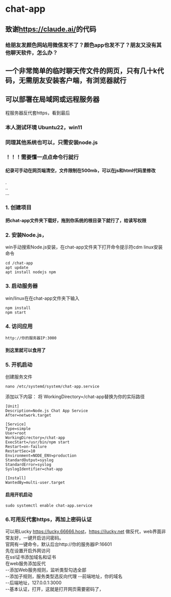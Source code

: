# chat-app
## 致谢<https://claude.ai/>的代码
### 给朋友发颜色网站用微信发不了？颜色app也发不了？朋友又没有其他聊天软件，怎么办？
## 一个非常简单的临时聊天传文件的网页，只有几十k代码，无需朋友安装客户端，有浏览器就行
## 可以部署在局域网或远程服务器
程服务器反代套https，看到最后
### 本人测试环境 Ubuntu22，win11
### 同理其他系统也可以，只需安装node.js
### ！！！需要懂一点点命令行就行
#### 纪录可手动在网页端清空，文件限制在500mb，可以在js和html代码里修改
.  
..  
...  


### 1. 创建项目
#### 把chat-app文件夹下载好，拖到你系统的根目录下就行了，给读写权限  

### 2. 安装Node.js，
win手动搜索Node.js安装，在chat-app文件夹下打开命令提示符cdm
linux安装命令
```
cd /chat-app
apt update  
apt install nodejs npm  
```

### 3. 启动服务器
win/linux在在chat-app文件夹下输入
```
npm install
npm start
```

### 4. 访问应用
```
http://你的服务器IP:3000
```
#### 到这里就可以食用了

### 5. 开机启动
创建服务文件
```
nano /etc/systemd/system/chat-app.service
```
添加以下内容：
将 WorkingDirectory=/chat-app替换为你的实际路径
```
[Unit]
Description=Node.js Chat App Service
After=network.target

[Service]
Type=simple
User=root
WorkingDirectory=/chat-app
ExecStart=/usr/bin/npm start
Restart=on-failure
RestartSec=10
Environment=NODE_ENV=production
StandardOutput=syslog
StandardError=syslog
SyslogIdentifier=chat-app

[Install]
WantedBy=multi-user.target

```
#### 启用开机启动
```
sudo systemctl enable chat-app.service
```
### 6.可用反代套https，再加上密码认证
可以用Lucky <https://lucky.66666.host>，<https://ilucky.net> 做反代，web界面非常友好，一键开启访问密码。  
官网有一键命令，默认后台http://你的服务器IP:16601  
先在设置开启外网访问  
在ssl证书添加域名和证书  
在web服务添加反代  
--添加Web服务规则，监听类型勾选全部  
--添加子规则，服务类型选反向代理
--前端地址，你的域名  
--后端地址，127.0.0.1:3000  
--基本认证，打开，这就是打开网页需要密码了，
